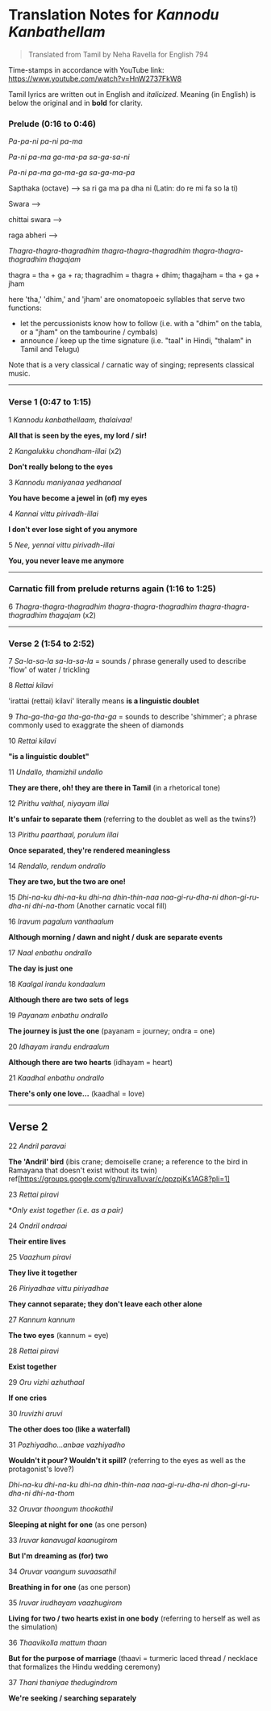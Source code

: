 # Translation Notes for *Kannodu Kanbathellam*

> Translated from Tamil by Neha Ravella for English 794

Time-stamps in accordance with YouTube link: https://www.youtube.com/watch?v=HnW2737FkW8

Tamil lyrics are written out in English and *italicized*.
Meaning (in English) is below the original and in **bold** for clarity.

### Prelude (0:16 to 0:46)

*Pa-pa-ni pa-ni pa-ma*

*Pa-ni pa-ma ga-ma-pa sa-ga-sa-ni*

*Pa-ni pa-ma ga-ma-ga sa-ga-ma-pa*

Sapthaka (octave) --> sa ri ga ma pa dha ni (Latin: do re mi fa so la ti)

Swara -->

chittai swara -->

raga abheri --> 

*Thagra-thagra-thagradhim thagra-thagra-thagradhim thagra-thagra-thagradhim thagajam*

thagra = tha + ga + ra; thagradhim = thagra + dhim; thagajham = tha + ga + jham

here 'tha,' 'dhim,' and 'jham' are onomatopoeic syllables that serve two functions:
- let the percussionists know how to follow (i.e. with a "dhim" on the tabla, or a "jham" on the tambourine / cymbals)
- announce / keep up the time signature (i.e. "taal" in Hindi, "thalam" in Tamil and Telugu)

Note that is a very classical / carnatic way of singing; represents classical music.

------

### Verse 1 (0:47 to 1:15)

1 *Kannodu kanbathellaam, thalaivaa!*

**All that is seen by the eyes, my lord / sir!**

2 *Kangalukku chondham-illai* (x2)

**Don't really belong to the eyes**

3 *Kannodu maniyanaa yedhanaal*

**You have become a jewel in (of) my eyes**

4 *Kannai vittu pirivadh-illai*

**I don't ever lose sight of you anymore**

5 *Nee, yennai vittu pirivadh-illai*

**You, you never leave me anymore**

------

### Carnatic fill from prelude returns again (1:16 to 1:25)

6 *Thagra-thagra-thagradhim thagra-thagra-thagradhim thagra-thagra-thagradhim thagajam* (x2)

------

### Verse 2 (1:54 to 2:52)

7 *Sa-la-sa-la sa-la-sa-la* = sounds / phrase generally used to describe 'flow' of water / trickling

8 *Rettai kilavi*

'irattai (rettai) kilavi' literally means **is a linguistic doublet**

9 *Tha-ga-tha-ga tha-ga-tha-ga* = sounds to describe 'shimmer'; a phrase commonly used to exaggrate the sheen of diamonds

10 *Rettai kilavi*

**"is a linguistic doublet"**

11 *Undallo, thamizhil undallo*

**They are there, oh! they are there in Tamil** (in a rhetorical tone)

12 *Pirithu vaithal, niyayam illai*

**It's unfair to separate them** (referring to the doublet as well as the twins?)

13 *Pirithu paarthaal, porulum illai*

**Once separated, they're rendered meaningless**

14 *Rendallo, rendum ondrallo*

**They are two, but the two are one!**

15 *Dhi-na-ku dhi-na-ku dhi-na dhin-thin-naa naa-gi-ru-dha-ni dhon-gi-ru-dha-ni dhi-na-thom* (Another carnatic vocal fill)

16 *Iravum pagalum vanthaalum*

**Although morning / dawn and night / dusk are separate events**

17 *Naal enbathu ondrallo*

**The day is just one**

18 *Kaalgal irandu kondaalum*

**Although there are two sets of legs**

19 *Payanam enbathu ondrallo*

**The journey is just the one** (payanam = journey; ondra = one)

20 *Idhayam irandu endraalum*

**Although there are two hearts** (idhayam = heart)

21 *Kaadhal enbathu ondrallo*

**There's only one love...** (kaadhal = love)

------

## Verse 2

22 *Andril paravai*

**The 'Andril' bird** (ibis crane; demoiselle crane; a reference to the bird in Ramayana that doesn't exist without its twin) ref[https://groups.google.com/g/tiruvalluvar/c/ppzpjKs1AG8?pli=1]

23 *Rettai piravi*

**Only exist together (i.e. as a pair)*

24 *Ondril ondraai*

**Their entire lives**

25 *Vaazhum piravi*

**They live it together**

26 *Piriyadhae vittu piriyadhae*

**They cannot separate; they don't leave each other alone**

27 *Kannum kannum*

**The two eyes** (kannum = eye)

28 *Rettai piravi*

**Exist together**

29 *Oru vizhi azhuthaal*

**If one cries**

30 *Iruvizhi aruvi*

**The other does too (like a waterfall)**

31 *Pozhiyadho...anbae vazhiyadho*

**Wouldn't it pour? Wouldn't it spill?** (referring to the eyes as well as the protagonist's love?)

*Dhi-na-ku dhi-na-ku dhi-na dhin-thin-naa naa-gi-ru-dha-ni dhon-gi-ru-dha-ni dhi-na-thom*

32 *Oruvar thoongum thookathil*

**Sleeping at night for one** (as one person)

33 *Iruvar kanavugal kaanugirom*

**But I'm dreaming as (for) two**

34 *Oruvar vaangum suvaasathil*

**Breathing in for one** (as one person)

35 *Iruvar irudhayam vaazhugirom*

**Living for two / two hearts exist in one body** (referring to herself as well as the simulation)

36 *Thaavikolla mattum thaan*

**But for the purpose of marriage** (thaavi = turmeric laced thread / necklace that formalizes the Hindu wedding ceremony)

37 *Thani thaniyae thedugindrom*

**We're seeking / searching separately**
